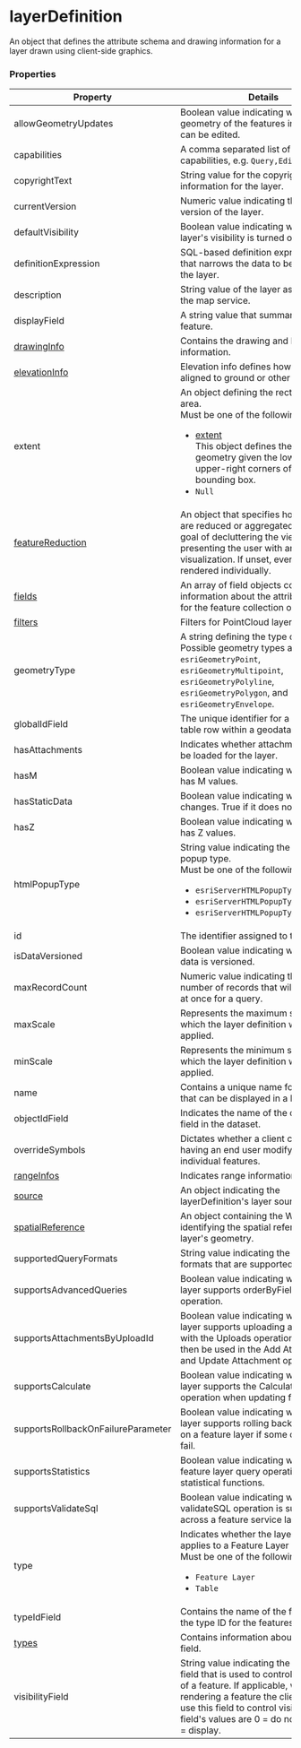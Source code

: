 # layerDefinition

An object that defines the attribute schema and drawing information for a layer drawn using client-side graphics.

### Properties

| Property | Details
| --- | ---
| allowGeometryUpdates | Boolean value indicating whether the geometry of the features in the layer can be edited.
| capabilities | A comma separated list of supported capabilities, e.g. `Query,Editing`.
| copyrightText | String value for the copyright text information for the layer.
| currentVersion | Numeric value indicating the server version of the layer.
| defaultVisibility | Boolean value indicating whether the layer's visibility is turned on.
| definitionExpression | SQL-based definition expression string that narrows the data to be displayed in the layer.
| description | String value of the layer as defined in the map service.
| displayField | A string value that summarizes the feature.
| [drawingInfo](drawingInfo.md) | Contains the drawing and labeling information.
| [elevationInfo](elevationInfo.md) | Elevation info defines how features are aligned to ground or other layers.
| extent | An object defining the rectangular area.<br>Must be one of the following values:<ul><li>[extent](extent.md)<br>This object defines the bounding geometry given the lower-left and upper-right corners of the bounding box.</li><li>`Null`</li></ul>
| [featureReduction](featureReduction_select.md) | An object that specifies how features are reduced or aggregated, with the goal of decluttering the view or presenting the user with an aggregate visualization. If unset, every feature is rendered individually.
| [fields](field.md) | An array of field objects containing information about the attribute fields for the feature collection or layer.
| [filters](pointCloudFilter.md) | Filters for PointCloud layers
| geometryType | A string defining the type of geometry. Possible geometry types are: `esriGeometryPoint`, `esriGeometryMultipoint`, `esriGeometryPolyline`, `esriGeometryPolygon`, and `esriGeometryEnvelope`.
| globalIdField | The unique identifier for a feature or table row within a geodatabase.
| hasAttachments | Indicates whether attachments should be loaded for the layer.
| hasM | Boolean value indicating whether layer has M values.
| hasStaticData | Boolean value indicating whether data changes. True if it does not.
| hasZ | Boolean value indicating whether layer has Z values.
| htmlPopupType | String value indicating the HTML popup type.<br>Must be one of the following values:<ul><li>`esriServerHTMLPopupTypeNone`</li><li>`esriServerHTMLPopupTypeAsURL`</li><li>`esriServerHTMLPopupTypeAsHTMLText`</li></ul>
| id | The identifier assigned to the layer.
| isDataVersioned | Boolean value indicating whether the data is versioned.
| maxRecordCount | Numeric value indicating tbe maximum number of records that will be returned at once for a query.
| maxScale | Represents the maximum scale at which the layer definition will be applied.
| minScale | Represents the minimum scale at which the layer definition will be applied.
| name | Contains a unique name for the layer that can be displayed in a legend.
| objectIdField | Indicates the name of the object ID field in the dataset.
| overrideSymbols | Dictates whether a client can support having an end user modify symbols on individual features.
| [rangeInfos](rangeInfo.md) | Indicates range information
| [source](source.md) | An object indicating the layerDefinition's layer source.
| [spatialReference](spatialReference.md) | An object containing the WKID or WKT identifying the spatial reference of the layer's geometry.
| supportedQueryFormats | String value indicating the output formats that are supported in a query.
| supportsAdvancedQueries | Boolean value indicating whether the layer supports orderByFields in a query operation.
| supportsAttachmentsByUploadId | Boolean value indicating whether the layer supports uploading attachments with the Uploads operation. This can then be used in the Add Attachment and Update Attachment operations.
| supportsCalculate | Boolean value indicating whether the layer supports the Calculate REST operation when updating features.
| supportsRollbackOnFailureParameter | Boolean value indicating whether the layer supports rolling back edits made on a feature layer if some of the edits fail.
| supportsStatistics | Boolean value indicating whether feature layer query operations support statistical functions.
| supportsValidateSql | Boolean value indicating whether the validateSQL operation is supported across a feature service layer.
| type | Indicates whether the layerDefinition applies to a Feature Layer or a Table.<br>Must be one of the following values:<ul><li>`Feature Layer`</li><li>`Table`</li></ul>
| typeIdField | Contains the name of the field holding the type ID for the features.
| [types](type.md) | Contains information about an attribute field.
| visibilityField | String value indicating the attribute field that is used to control the visibility of a feature. If applicable, when rendering a feature the client should use this field to control visibility. The field's values are 0 = do not display, 1 = display.



